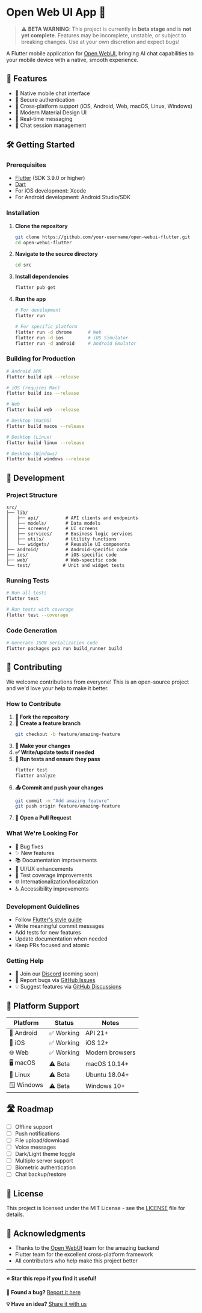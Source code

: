# Open Web UI App 📱

> ⚠️ **BETA WARNING**: This project is currently in **beta stage** and is **not yet complete**. Features may be incomplete, unstable, or subject to breaking changes. Use at your own discretion and expect bugs!

A Flutter mobile application for [Open WebUI](https://github.com/open-webui/open-webui), bringing AI chat capabilities to your mobile device with a native, smooth experience.

## 🚀 Features

- 💬 Native mobile chat interface
- 🔐 Secure authentication 
- 📱 Cross-platform support (iOS, Android, Web, macOS, Linux, Windows)
- 🎨 Modern Material Design UI
- 🔄 Real-time messaging
- 📂 Chat session management

## 🛠️ Getting Started

### Prerequisites

- [Flutter](https://flutter.dev/docs/get-started/install) (SDK 3.9.0 or higher)
- [Dart](https://dart.dev/get-dart)
- For iOS development: Xcode
- For Android development: Android Studio/SDK

### Installation

1. **Clone the repository**
   ```bash
   git clone https://github.com/your-username/open-webui-flutter.git
   cd open-webui-flutter
   ```

2. **Navigate to the source directory**
   ```bash
   cd src
   ```

3. **Install dependencies**
   ```bash
   flutter pub get
   ```

4. **Run the app**
   ```bash
   # For development
   flutter run

   # For specific platform
   flutter run -d chrome      # Web
   flutter run -d ios         # iOS Simulator
   flutter run -d android     # Android Emulator
   ```

### Building for Production

```bash
# Android APK
flutter build apk --release

# iOS (requires Mac)
flutter build ios --release

# Web
flutter build web --release

# Desktop (macOS)
flutter build macos --release

# Desktop (Linux)
flutter build linux --release

# Desktop (Windows)
flutter build windows --release
```

## 📖 Development

### Project Structure

```
src/
├── lib/
│   ├── api/          # API clients and endpoints
│   ├── models/       # Data models
│   ├── screens/      # UI screens
│   ├── services/     # Business logic services
│   ├── utils/        # Utility functions
│   └── widgets/      # Reusable UI components
├── android/          # Android-specific code
├── ios/              # iOS-specific code
├── web/              # Web-specific code
└── test/            # Unit and widget tests
```

### Running Tests

```bash
# Run all tests
flutter test

# Run tests with coverage
flutter test --coverage
```

### Code Generation

```bash
# Generate JSON serialization code
flutter packages pub run build_runner build
```

## 🤝 Contributing

We welcome contributions from everyone! This is an open-source project and we'd love your help to make it better.

### How to Contribute

1. **🍴 Fork the repository**
2. **🌿 Create a feature branch**
   ```bash
   git checkout -b feature/amazing-feature
   ```
3. **📝 Make your changes**
4. **✅ Write/update tests if needed**
5. **🧪 Run tests and ensure they pass**
   ```bash
   flutter test
   flutter analyze
   ```
6. **📤 Commit and push your changes**
   ```bash
   git commit -m "Add amazing feature"
   git push origin feature/amazing-feature
   ```
7. **🔄 Open a Pull Request**

### What We're Looking For

- 🐛 Bug fixes
- ✨ New features
- 📚 Documentation improvements
- 🎨 UI/UX enhancements
- 🧪 Test coverage improvements
- 🌐 Internationalization/localization
- ♿ Accessibility improvements

### Development Guidelines

- Follow [Flutter's style guide](https://dart.dev/guides/language/effective-dart/style)
- Write meaningful commit messages
- Add tests for new features
- Update documentation when needed
- Keep PRs focused and atomic

### Getting Help

- 💬 Join our [Discord](#) (coming soon)
- 🐛 Report bugs via [GitHub Issues](https://github.com/your-username/open-webui-flutter/issues)
- 💡 Suggest features via [GitHub Discussions](https://github.com/your-username/open-webui-flutter/discussions)

## 📱 Platform Support

| Platform | Status | Notes |
|----------|--------|-------|
| 🤖 Android | ✅ Working | API 21+ |
| 🍎 iOS | ✅ Working | iOS 12+ |
| 🌐 Web | ✅ Working | Modern browsers |
| 🖥️ macOS | ⚠️ Beta | macOS 10.14+ |
| 🐧 Linux | ⚠️ Beta | Ubuntu 18.04+ |
| 🪟 Windows | ⚠️ Beta | Windows 10+ |

## 🛣️ Roadmap

- [ ] Offline support
- [ ] Push notifications
- [ ] File upload/download
- [ ] Voice messages
- [ ] Dark/Light theme toggle
- [ ] Multiple server support
- [ ] Biometric authentication
- [ ] Chat backup/restore

## 📄 License

This project is licensed under the MIT License - see the [LICENSE](LICENSE) file for details.

## 🙏 Acknowledgments

- Thanks to the [Open WebUI](https://github.com/open-webui/open-webui) team for the amazing backend
- Flutter team for the excellent cross-platform framework
- All contributors who help make this project better

---

**⭐ Star this repo if you find it useful!**

**🐛 Found a bug?** [Report it here](https://github.com/your-username/open-webui-flutter/issues)

**💡 Have an idea?** [Share it with us](https://github.com/your-username/open-webui-flutter/discussions)